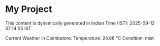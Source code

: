 # My Project

This content is dynamically generated in Indian Time (IST): 2025-09-12 07:14:05 IST


Current Weather in Coimbatore:
Temperature: 24.88 °C
Condition: mist
